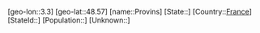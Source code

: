 ﻿---
location: [48.57,3.3]
type: City
tags:
- geo/City


SpocWebEntityId: 33536
isDeleted: false
confidential: public

---
[geo-lon::3.3]
[geo-lat::48.57]
[name::Provins]
[State::]
[Country::[France](geo/Continent/Europe/France.md)]
[StateId::]
[Population::]
[Unknown::]

